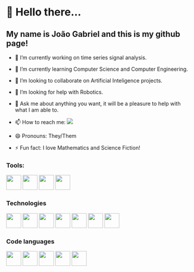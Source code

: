# 👋 Hello there...
## My name is João Gabriel and this is my github page!

- 🔭 I’m currently working on time series signal analysis.

- 🌱 I’m currently learning Computer Science and Computer Engineering.

- 👯 I’m looking to collaborate on Artificial Inteligence projects.

- 🤔 I’m looking for help with Robotics.

- 💬 Ask me about anything you want, it will be a pleasure to help with what I am able to.

- 📫 How to reach me: <a href = "mailto:zenobiojoao@gmail.com"><img src="https://img.shields.io/badge/Gmail-D14836?style=for-the-badge&logo=gmail&logoColor=white" target="_blank"></a>

- 😄 Pronouns: They/Them

- ⚡ Fun fact: I love Mathematics and Science Fiction!

### Tools:
<img src="https://cdn.jsdelivr.net/gh/devicons/devicon/icons/jetbrains/jetbrains-original.svg" width="40" height="40"/> <img src="https://cdn.jsdelivr.net/gh/devicons/devicon/icons/linux/linux-original.svg" width="40" height="40"/> <img src="https://cdn.jsdelivr.net/gh/devicons/devicon/icons/ubuntu/ubuntu-plain-wordmark.svg" width="40" height="40"/> <img src="https://cdn.jsdelivr.net/gh/devicons/devicon/icons/anaconda/anaconda-original-wordmark.svg" width="40" height="40"/>

### Technologies
<img src="https://cdn.jsdelivr.net/gh/devicons/devicon/icons/android/android-original-wordmark.svg" width="40" height="40"/> <img src="https://cdn.jsdelivr.net/gh/devicons/devicon/icons/arduino/arduino-original-wordmark.svg" width="40" height="40"/> <img src="https://cdn.jsdelivr.net/gh/devicons/devicon/icons/bash/bash-original.svg" width="40" height="40"/> <img src="https://cdn.jsdelivr.net/gh/devicons/devicon/icons/latex/latex-original.svg" width="40" height="40"/> <img src="https://cdn.jsdelivr.net/gh/devicons/devicon/icons/bootstrap/bootstrap-original-wordmark.svg" width="40" height="40"/> <img src="https://cdn.jsdelivr.net/gh/devicons/devicon/icons/django/django-plain.svg" width="40" height="40"/> <img src="https://cdn.jsdelivr.net/gh/devicons/devicon/icons/git/git-original.svg" width="40" height="40"/>

### Code languages
<img src="https://cdn.jsdelivr.net/gh/devicons/devicon/icons/c/c-original.svg" width="40" height="40"/> <img src="https://cdn.jsdelivr.net/gh/devicons/devicon/icons/cplusplus/cplusplus-original.svg" width="40" height="40"/> <img src="https://cdn.jsdelivr.net/gh/devicons/devicon/icons/java/java-original.svg" width="40" height="40"/> <img src="https://cdn.jsdelivr.net/gh/devicons/devicon/icons/python/python-original.svg" width="40" height="40"/> <img src="https://cdn.jsdelivr.net/gh/devicons/devicon/icons/haskell/haskell-original.svg" width="40" height="40"/>
